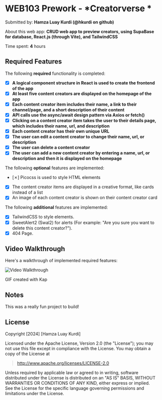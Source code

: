 # WEB103 Prework - *Creatorverse *

Submitted by: **Hamza Luay Kurdi (@hkurdi on github)**

About this web app: **CRUD web app to preview creators, using SupaBase for database, React.js (through Vite), and TailwindCSS**

Time spent: **4** hours

## Required Features

The following **required** functionality is completed:

- [x] **A logical component structure in React is used to create the frontend of the app**
- [x] **At least five content creators are displayed on the homepage of the app**
- [x] **Each content creator item includes their name, a link to their channel/page, and a short description of their content**
- [x] **API calls use the async/await design pattern via Axios or fetch()**
- [x] **Clicking on a content creator item takes the user to their details page, which includes their name, url, and description**
- [x] **Each content creator has their own unique URL**
- [x] **The user can edit a content creator to change their name, url, or description**
- [x] **The user can delete a content creator**
- [x] **The user can add a new content creator by entering a name, url, or description and then it is displayed on the homepage**

The following **optional** features are implemented:

- [✗] Picocss is used to style HTML elements
- [x] The content creator items are displayed in a creative format, like cards instead of a list
- [x] An image of each content creator is shown on their content creator card

The following **additional** features are implemented:

- [x] TailwindCSS to style elements.
- [x] SweetAlert2 (Swal2) for alerts (For example: "Are you sure you want to delete this content creator?").
- [x] 404 Page.

## Video Walkthrough

Here's a walkthrough of implemented required features:

<img src='https://imgur.com/iqMxwHw' title='Video Walkthrough' width='' alt='Video Walkthrough' />

GIF created with Kap  

## Notes

This was a really fun project to build!

## License

Copyright [2024] [Hamza Luay Kurdi]

Licensed under the Apache License, Version 2.0 (the "License"); you may not use this file except in compliance with the License. You may obtain a copy of the License at

> http://www.apache.org/licenses/LICENSE-2.0

Unless required by applicable law or agreed to in writing, software distributed under the License is distributed on an "AS IS" BASIS, WITHOUT WARRANTIES OR CONDITIONS OF ANY KIND, either express or implied. See the License for the specific language governing permissions and limitations under the License.